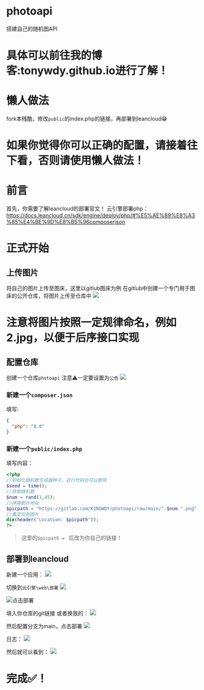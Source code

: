 # photoapi
搭建自己的随机图API

# 具体可以前往我的博客:tonywdy.github.io进行了解！

# 懒人做法

fork本残酷，修改```public```的index.php的链接，再部署到leancloud😁

# 如果你觉得你可以正确的配置，请接着往下看，否则请使用懒人做法！

# 前言
首先，你需要了解leancloud的部署官文！
云引擎部署php：https://docs.leancloud.cn/sdk/engine/deploy/php/#%E5%AE%89%E8%A3%85%E4%BE%9D%E8%B5%96composerjson

# 正式开始

## 上传图片
将自己的图片上传至图床，这里以gitlub图床为例
在gitlub中创建一个专门用于图床的公开仓库，将图片上传至仓库中
![](https://gitlab.com/KINGWDY/photoapi/-/raw/main/20220718184252.png)

# 注意将图片按照一定规律命名，例如 2.jpg，以便于后序接口实现

## 配置仓库
创建一个仓库```photoapi```
注意⚠️一定要设置为```公告```
![](https://gitlab.com/KINGWDY/photoapi/-/raw/main/20220718184420.png)

### 新建一个```composer.json```
填写:
```json
{
  "php": "8.0"
}
```

### 新建一个```public/index.php```
填写内容：
```php
<?php
//初始化随机数生成器种子，这行代码也可以删除
$seed = time();
//获取随机数
$num = rand(1,45);
//拼接图片地址
$picpath = "https://gitlab.com/KINGWDY/photoapi/raw/main/".$num.".png";
//重定位到图片
die(header("Location: $picpath"));
?>
```
> 这里的```$picpath = ``` 后改为你自己的链接！

## 部署到leancloud
新建一个应用：
![](https://gitlab.com/KINGWDY/photoapi/-/raw/main/20220718184749.png) 

切换到```云引擎\web\部署```
![](https://gitlab.com/KINGWDY/photoapi/-/raw/main/20220718184830.png)

![点击部署](https://gitlab.com/KINGWDY/photoapi/-/raw/main/20220718184923.png)

填入你仓库的git链接
或者换我的：
![](https://gitlab.com/KINGWDY/photoapi/-/raw/main/20220718185008.png)

然后配置分支为main，点击部署
![](https://gitlab.com/KINGWDY/photoapi/-/raw/main/20220718185057.png)

日志：
![](https://gitlab.com/KINGWDY/photoapi/-/raw/main/20220718185147.png)

然后就可以看到：
![](https://gitlab.com/KINGWDY/photoapi/-/raw/main/20220718185250.png)

# 完成✅！
